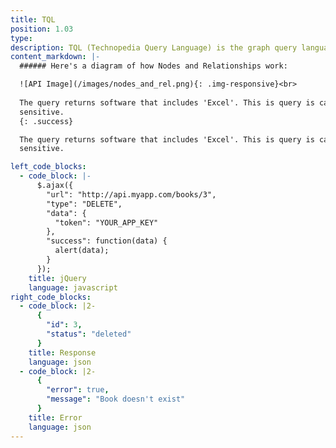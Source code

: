 ```yaml
---
title: TQL 
position: 1.03
type: 
description: TQL (Technopedia Query Language) is the graph query language that you use to get data from Technpedia.
content_markdown: |-
  ###### Here's a diagram of how Nodes and Relationships work:

  ![API Image](/images/nodes_and_rel.png){: .img-responsive}<br>
  
  The query returns software that includes 'Excel'. This is query is case
  sensitive.
  {: .success}

  The query returns software that includes 'Excel'. This is query is case
  sensitive.

left_code_blocks:
  - code_block: |-
      $.ajax({
        "url": "http://api.myapp.com/books/3",
        "type": "DELETE",
        "data": {
          "token": "YOUR_APP_KEY"
        },
        "success": function(data) {
          alert(data);
        }
      });
    title: jQuery
    language: javascript
right_code_blocks:
  - code_block: |2-
      {
        "id": 3,
        "status": "deleted"
      }
    title: Response
    language: json
  - code_block: |2-
      {
        "error": true,
        "message": "Book doesn't exist"
      }
    title: Error
    language: json
---
```



